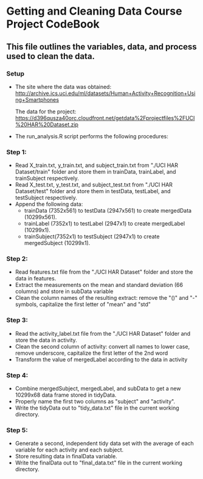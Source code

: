 # Getting and Cleaning Data Course Project CodeBook
## This file outlines the variables, data, and process used to clean the data.

### Setup
* The site where the data was obtained: http://archive.ics.uci.edu/ml/datasets/Human+Activity+Recognition+Using+Smartphones
  
  The data for the project: https://d396qusza40orc.cloudfront.net/getdata%2Fprojectfiles%2FUCI%20HAR%20Dataset.zip

* The run_analysis.R script performs the following procedures:

### Step 1:
* Read X_train.txt, y_train.txt, and subject_train.txt from "./UCI HAR Dataset/train" folder and store them in trainData, trainLabel, and trainSubject respectively.
* Read X_test.txt, y_test.txt, and subject_test.txt from "./UCI HAR Dataset/test" folder and store them in testData, testLabel, and testSubject respectively.
* Append the following data:
  * trainData (7352x561) to testData (2947x561) to create mergedData (10299x561).
  * trainLabel (7352x1) to testLabel (2947x1) to create mergedLabel (10299x1).
  * trainSubject(7352x1) to testSubject (2947x1) to create mergedSubject (10299x1).

### Step 2:
* Read features.txt file from the "./UCI HAR Dataset" folder and store the data in features. 
* Extract the measurements on the mean and standard deviation (66 columns) and store in subData variable
* Clean the column names of the resulting extract: remove the "()" and "-" symbols, capitalize the first letter of "mean" and "std"

### Step 3:
* Read the activity_label.txt file from the "./UCI HAR Dataset" folder and store the data in activity.
* Clean the second column of activity: convert all names to lower case, remove underscore, capitalize the first letter of the 2nd word
* Transform the value of mergedLabel according to the data in activity

### Step 4:
* Combine mergedSubject, mergedLabel, and subData to get a new 10299x68 data frame stored in tidyData.
* Properly name the first two columns as "subject" and "activity".
* Write the tidyData out to "tidy_data.txt" file in the current working directory.

### Step 5:
* Generate a second, independent tidy data set with the average of each variable for each activity and each subject.
* Store resulting data in finalData variable.
* Write the finalData out to "final_data.txt" file in the current working directory.
